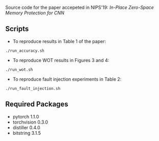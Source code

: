 Source code for the paper accepeted in NIPS'19: 
*In-Place Zero-Space Memory Protection for CNN*

## Scripts
* To reproduce results in Table 1 of the paper:

`./run_accuracy.sh `

* To reproduce WOT results in Figures 3 and 4:

` ./run_wot.sh `


* To reproduce fault injection experiments in Table 2:

`./run_fault_injection.sh `


## Required Packages
* pytorch 1.1.0
* torchvision 0.3.0
* distiller 0.4.0
* bitstring 3.1.5



